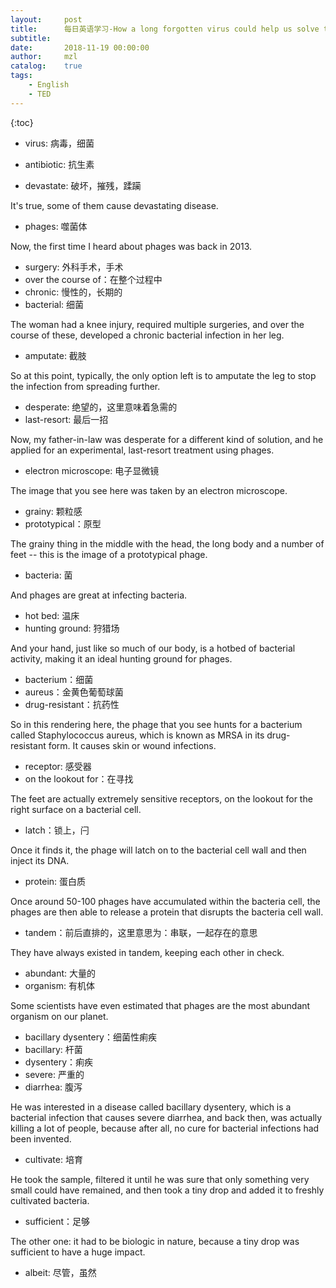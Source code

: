 ```yaml
---
layout:     post
title:      每日英语学习-How a long forgotten virus could help us solve the antibiotics crisis
subtitle:   
date:       2018-11-19 00:00:00
author:     mzl
catalog:    true
tags:
    - English
    - TED
---
```


{:toc}

* virus: 病毒，细菌
* antibiotic: 抗生素

* devastate: 破坏，摧残，蹂躏

It's true, some of them cause devastating disease.

* phages: 噬菌体

Now, the first time I heard about phages was back in 2013.

* surgery: 外科手术，手术
* over the course of：在整个过程中
* chronic: 慢性的，长期的
* bacterial: 细菌

The woman had a knee injury, required multiple surgeries, and over the course of these, developed a chronic bacterial infection in her leg.

* amputate: 截肢

So at this point, typically, the only option left is to amputate the leg to stop the infection from spreading further.

* desperate: 绝望的，这里意味着急需的
* last-resort: 最后一招

Now, my father-in-law was desperate for a different kind of solution, and he applied for an experimental, last-resort treatment using phages.

* electron microscope: 电子显微镜

The image that you see here was taken by an electron microscope.

* grainy: 颗粒感
* prototypical：原型

The grainy thing in the middle with the head, the long body and a number of feet -- this is the image of a prototypical phage.

* bacteria: 菌

And phages are great at infecting bacteria.

* hot bed: 温床
* hunting ground: 狩猎场

And your hand, just like so much of our body, is a hotbed of bacterial activity, making it an ideal hunting ground for phages.

* bacterium：细菌
* aureus：金黄色葡萄球菌
* drug-resistant：抗药性

So in this rendering here, the phage that you see hunts for a bacterium called Staphylococcus aureus, which is known as MRSA in its drug-resistant form. It causes skin or wound infections.

* receptor: 感受器
* on the lookout for：在寻找

The feet are actually extremely sensitive receptors, on the lookout for the right surface on a bacterial cell.

* latch：锁上，闩

Once it finds it, the phage will latch on to the bacterial cell wall and then inject its DNA.

* protein: 蛋白质

Once around 50-100 phages have accumulated within the bacteria cell, the phages are then able to release a protein that disrupts the bacteria cell wall.

* tandem：前后直排的，这里意思为：串联，一起存在的意思

They have always existed in tandem, keeping each other in check.

* abundant: 大量的
* organism: 有机体

Some scientists have even estimated that phages are the most abundant organism on our planet.

* bacillary dysentery：细菌性痢疾
* bacillary: 杆菌
* dysentery：痢疾
* severe: 严重的
* diarrhea: 腹泻

He was interested in a disease called bacillary dysentery, which is a bacterial infection that causes severe diarrhea, and back then, was actually killing a lot of people, because after all, no cure for bacterial infections had been invented.

* cultivate: 培育

He took the sample, filtered it until he was sure that only something very small could have remained, and then took a tiny drop and added it to freshly cultivated bacteria.

* sufficient：足够

The other one: it had to be biologic in nature, because a tiny drop was sufficient to have a huge impact.

* albeit: 尽管，虽然